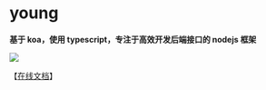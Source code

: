 # young

**基于 koa，使用 typescript，专注于高效开发后端接口的 nodejs 框架**

<img src="http://youngjs.pcyang.cn/logo.svg">

【<a href="http://youngjs.pcyang.cn" target="_blank">在线文档</a>】
